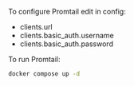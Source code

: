 To configure Promtail edit in config:

- clients.url
- clients.basic_auth.username
- clients.basic_auth.password

To run Promtail:

```bash
docker compose up -d
```
